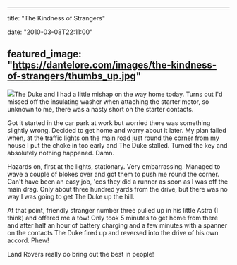 
---
title: "The Kindness of Strangers"

date: "2010-03-08T22:11:00"

featured_image: "https://dantelore.com/images/the-kindness-of-strangers/thumbs_up.jpg"
---


<a href="http://3.bp.blogspot.com/_62oTnOHwOSo/S5V5sMuXa9I/AAAAAAAACG0/qCT6pC5JB-s/s1600-h/thumbs_up.jpg"><img src="https://dantelore.com/images/the-kindness-of-strangers/thumbs_up.jpg"/></a>The Duke and I had a little mishap on the way home today.  Turns out I'd missed off the insulating washer when attaching the starter motor, so unknown to me, there was a nasty short on the starter contacts.

Got it started in the car park at work but worried there was something slightly wrong.  Decided to get home and worry about it later.  My plan failed when, at the traffic lights on the main road just round the corner from my house I put the choke in too early and The Duke stalled.  Turned the key and absolutely nothing happened.  Damn.

Hazards on, first at the lights, stationary.  Very <span>embarrassing</span>.  Managed to wave a couple of blokes over and got them to push me round the corner.  Can't have been an easy job, 'cos they did a runner as soon as I was off the main drag.  Only about three hundred yards from the drive, but there was no way I was going to get The Duke up the hill.

At that point, friendly stranger number three pulled up in his little Astra (I think) and offered me a tow!  Only took 5 minutes to get home from there and after half an hour of <span>battery</span> charging and a few minutes with a spanner on the contacts The Duke fired up and reversed into the drive of his own accord.  Phew!

Land Rovers really do bring out the best in people!
